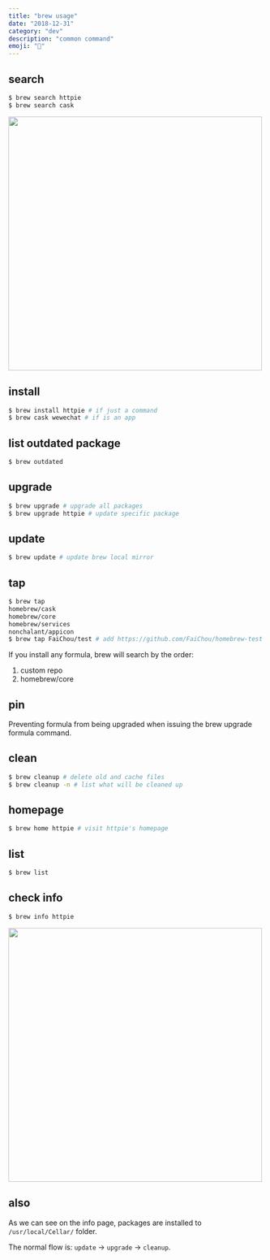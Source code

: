```yaml
---
title: "brew usage"
date: "2018-12-31"
category: "dev"
description: "common command"
emoji: "🍴"
---
```


## search

```bash
$ brew search httpie
$ brew search cask
```

<img src="https://raw.githubusercontent.com/FaiChou/faichou.github.io/master/img/1546248589499.png" width="500" />


## install

```bash
$ brew install httpie # if just a command
$ brew cask wewechat # if is an app
```

## list outdated package

```bash
$ brew outdated
```

## upgrade

```bash
$ brew upgrade # upgrade all packages
$ brew upgrade httpie # update specific package
```

## update

```bash
$ brew update # update brew local mirror
```

## tap

```bash
$ brew tap
homebrew/cask
homebrew/core
homebrew/services
nonchalant/appicon
$ brew tap FaiChou/test # add https://github.com/FaiChou/homebrew-test to formula repository
```

If you install any formula, brew will search by the order:

1. custom repo
2. homebrew/core


## pin

Preventing formula from being upgraded when issuing the brew upgrade formula command.

## clean

```bash
$ brew cleanup # delete old and cache files
$ brew cleanup -n # list what will be cleaned up
```

## homepage

```bash
$ brew home httpie # visit httpie's homepage
```

## list

```bash
$ brew list
```

## check info

```bash
$ brew info httpie
```

<img src="https://raw.githubusercontent.com/FaiChou/faichou.github.io/master/img/1546249026298.png" width="500" />

## also

As we can see on the info page, packages are installed to `/usr/local/Cellar/` folder.

The normal flow is: `update` -> `upgrade` -> `cleanup`.



